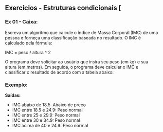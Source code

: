 
## Exercícios -  Estruturas condicionais [

### Ex 01 - Caixa:

Escreva um algoritmo que calcule o índice de Massa Corporál (IMC) de uma pessoa e forneça uma classificação baseada no resultado. O IMC é calculado pela fórmula:

IMC = peso / altura ^ 2

O programa deve solicitar ao usuário que insira seu peso (em kg) e sua altura (em metros). Em seguida, o programa deve calcular o IMC e classificar o resultado de acordo com a tabela abaixo:

### Exemplo:
**Saídas:**

- IMC abaixo de 18.5: Abaixo de preço
- IMC entre 18.5 e 24.9: Peso normal
- IMC entre 25 e 29.9: Peso normal
- IMC entre 30 e 34.9: Peso normal
- IMC acima de 40 e 24.9: Peso normal
<!--stackedit_data:
eyJoaXN0b3J5IjpbLTYwNTU4NzM3MywzNjAzOTIzNywxNTA5MD
M4Mzg2XX0=
-->